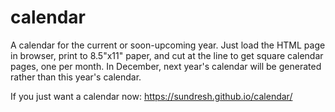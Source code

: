 # calendar
A calendar for the current or soon-upcoming year. Just load the HTML page in browser, print to 8.5"x11" paper, and cut at the line to get square calendar pages, one per month. In December, next year's calendar will be generated rather than this year's calendar.

If you just want a calendar now: https://sundresh.github.io/calendar/

